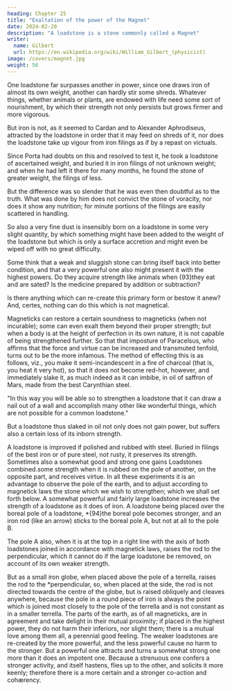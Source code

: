 ```yaml
---
heading: Chapter 25
title: "Exaltation of the power of the Magnet"
date: 2024-02-20
description: "A loadstone is a stone commonly called a Magnet"
writer:
  name: Gilbert
  url: https://en.wikipedia.org/wiki/William_Gilbert_(physicist)
image: /covers/magnet.jpg
weight: 56
---
```




One loadstone far surpasses another in power, since one draws iron of almost its own weight, another can hardly stir some shreds. Whatever things, whether animals or plants, are endowed with life need some sort of nourishment, by which their strength not only persists but grows firmer and more vigorous. 

But iron is not, as it seemed to Cardan and to Alexander Aphrodiseus, attracted by the loadstone in order that it may feed on shreds of it, nor does the loadstone take up vigour from iron filings as if by a repast on victuals.

Since Porta had doubts on this and resolved to test it, he took a loadstone of ascertained weight, and buried it in iron filings of not unknown weight; and when he had left it there for many months, he found the stone of greater weight, the filings of less.

But the difference was so slender that he was even then doubtful as to the truth. What was done by him does not convict the stone of voracity, nor does it show any nutrition; for minute portions of the filings are easily scattered in handling. 

So also a very fine dust is insensibly born on a loadstone in some very slight quantity, by which something might have been added to the weight of the loadstone but which is only a surface accretion and might even be wiped off with no great difficulty. 

Some think that a weak and sluggish stone can bring itself back into better condition, and that a very powerful one also might present it with the highest powers. Do they acquire strength like animals when {93}they eat and are sated? Is the medicine prepared by addition or subtraction? 

Is there anything which can re-create this primary form or bestow it anew? And, certes, nothing can do this which is not magnetical. 

Magneticks can restore a certain soundness to magneticks (when not incurable); some can even exalt them beyond their proper strength; but when a body is at the height of perfection in its own nature, it is not capable of being strengthened further. So that that imposture of Paracelsus, who affirms that the force and virtue can be increased and transmuted tenfold, turns out to be the more infamous. The method of effecting this is as follows, viz., you make it semi-incandescent in a fire of charcoal (that is, you heat it very hot), so that it does not become red-hot, however, and immediately slake it, as much indeed as it can imbibe, in oil of saffron of Mars, made from the best Carynthian steel. 

"In this way you will be able so to strengthen a loadstone that it can draw a nail out of a wall and accomplish many other like wonderful things, which are not possible for a common loadstone."

But a loadstone thus slaked in oil not only does not gain power, but suffers also a certain loss of its inborn strength. 

A loadstone is improved if polished and rubbed with steel. Buried in filings of the best iron or of pure steel, not rusty, it preserves its strength. Sometimes also a somewhat good and strong one gains Loadstones combined.some strength when it is rubbed on the pole of another, on the opposite part, and receives virtue. In all these experiments it is an advantage to observe the pole of the earth, and to adjust according to magnetick laws the stone which we wish to strengthen; which we shall set forth below. A somewhat powerful and fairly large loadstone increases the strength of a loadstone as it does of iron. A loadstone being placed over the boreal pole of a loadstone, *{94}the boreal pole becomes stronger, and an iron rod (like an arrow) sticks to the boreal pole A, but not at all to the pole B. 

The pole A also, when it is at the top in a right line with the axis of both loadstones joined in accordance with magnetick laws, raises the rod to the perpendicular, which it cannot do if the large loadstone be removed, on account of its own weaker strength. 

But as a small iron globe, when placed above the pole of a terrella, raises the rod to the *perpendicular, so, when placed at the side, the rod is not directed towards the centre of the globe, but is raised obliquely and cleaves anywhere, because the pole in a round piece of iron is always the point which is joined most closely to the pole of the terrella and is not constant as in a smaller terrella. The parts of the earth, as of all magneticks, are in agreement and take delight in their mutual proximity; if placed in the highest power, they do not harm their inferiors, nor slight them; there is a mutual love among them all, a perennial good feeling. The weaker loadstones are re-created by the more powerful, and the less powerful cause no harm to the stronger. But a powerful one attracts and turns a somewhat strong one more than it does an impotent one. Because a strenuous one confers a stronger activity, and itself hastens, flies up to the other, and solicits it more keenly; therefore there is a more certain and a stronger co-action and cohærency.


